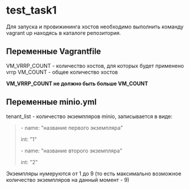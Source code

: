 # test_task1

Для запуска и провижининга хостов необходимо выполнить команду vagrant up находясь в каталоге репозитория.


## Переменные Vagrantfile

VM_VRRP_COUNT - количество хостов, для которых будет применено vrrp
VM_COUNT - общее количество хостов

**VM_VRRP_COUNT не должно быть больше VM_COUNT**



## Переменные minio.yml

tenant_list - количество экземпляров minio, записывается в виде:

> \- name: "название первого экземпляра"
>
>    int: "1"
>
> \- name: "название второго экземпляра"
>
>    int: "2"

Экземпляры нумеруются от 1 до 9 (то есть максимально возможное количество экземпляров на данный момент - 9)
